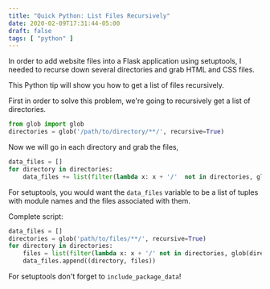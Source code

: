 ```yaml
---
title: "Quick Python: List Files Recursively"
date: 2020-02-09T17:31:44-05:00
draft: false
tags: [ "python" ]
---
```


In order to add website files into a Flask application using setuptools, I needed to recurse down several directories and grab HTML and CSS files.

This Python tip will show you how to get a list of files recursively. 

First in order to solve this problem, we're going to recursively get a list of directories.

```python
from glob import glob
directories = glob('/path/to/directory/**/', recursive=True)
```

Now we will go in each directory and grab the files, 

```python
data_files = []
for directory in directories:
    data_files += list(filter(lambda x: x + '/'  not in directories, glob(directory + '*')))
```

For setuptools, you would want the `data_files` variable to be a list of tuples with module names and the files associated with them.

Complete script:

```python
data_files = []
directories = glob('path/to/files/**/', recursive=True)
for directory in directories:
    files = list(filter(lambda x: x + '/' not in directories, glob(directory + "*")))
    data_files.append((directory, files))
```
For setuptools don't forget to `include_package_data`!
